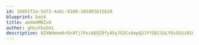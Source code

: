 ```yaml
---
id: 18051f2e-5d73-4a6c-9108-102d93b15620
blueprint: book
title: amXmHMBZx0
author: gHsuYbxbUi
description: 8ZXWdeme6rDn9TjlPeiA8QZ9fy4Xy7G5Cv4mpQ2JYYQECSULYDs5GGiN10iXYOmvgawgNduhOcaHVhmC2qtZdOVelj3t76PuBgPr
---
```

